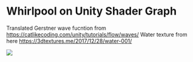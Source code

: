 # Whirlpool on Unity Shader Graph

Translated Gerstner wave fucntion from https://catlikecoding.com/unity/tutorials/flow/waves/
Water texture from here https://3dtextures.me/2017/12/28/water-001/

![](vid.gif)